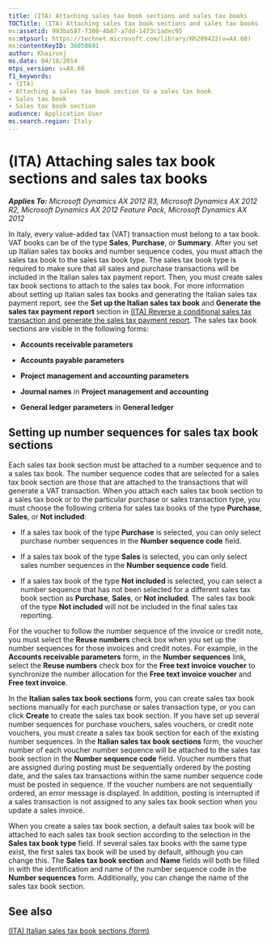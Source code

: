 ```yaml
---
title: (ITA) Attaching sales tax book sections and sales tax books
TOCTitle: (ITA) Attaching sales tax book sections and sales tax books
ms:assetid: 993ba587-7380-4b87-a7dd-1473c1adec95
ms:mtpsurl: https://technet.microsoft.com/library/Hh209422(v=AX.60)
ms:contentKeyID: 36058691
author: Khairunj
ms.date: 04/18/2014
mtps_version: v=AX.60
f1_keywords:
- (ITA)
- Attaching a sales tax book section to a sales tax book
- Sales tax book
- Sales tax book section
audience: Application User
ms.search.region: Italy
---
```


# (ITA) Attaching sales tax book sections and sales tax books 


_**Applies To:** Microsoft Dynamics AX 2012 R3, Microsoft Dynamics AX 2012 R2, Microsoft Dynamics AX 2012 Feature Pack, Microsoft Dynamics AX 2012_

In Italy, every value-added tax (VAT) transaction must belong to a tax book. VAT books can be of the type **Sales**, **Purchase**, or **Summary**. After you set up Italian sales tax books and number sequence codes, you must attach the sales tax book to the sales tax book type. The sales tax book type is required to make sure that all sales and purchase transactions will be included in the Italian sales tax payment report. Then, you must create sales tax book sections to attach to the sales tax book. For more information about setting up Italian sales tax books and generating the Italian sales tax payment report, see the **Set up the Italian sales tax book** and **Generate the sales tax payment report** section in [(ITA) Reverse a conditional sales tax transaction and generate the sales tax payment report](ita-reverse-a-conditional-sales-tax-transaction-and-generate-the-sales-tax-payment-report.md). The sales tax book sections are visible in the following forms:

  - **Accounts receivable parameters**

  - **Accounts payable parameters**

  - **Project management and accounting parameters**

  - **Journal names** in **Project management and accounting**

  - **General ledger parameters** in **General ledger**

## Setting up number sequences for sales tax book sections

Each sales tax book section must be attached to a number sequence and to a sales tax book. The number sequence codes that are selected for a sales tax book section are those that are attached to the transactions that will generate a VAT transaction. When you attach each sales tax book section to a sales tax book or to the particular purchase or sales transaction type, you must choose the following criteria for sales tax books of the type **Purchase**, **Sales**, or **Not included**:

  - If a sales tax book of the type **Purchase** is selected, you can only select purchase number sequences in the **Number sequence code** field.

  - If a sales tax book of the type **Sales** is selected, you can only select sales number sequences in the **Number sequence code** field.

  - If a sales tax book of the type **Not included** is selected, you can select a number sequence that has not been selected for a different sales tax book section as **Purchase**, **Sales**, or **Not included**. The sales tax book of the type **Not included** will not be included in the final sales tax reporting.

For the voucher to follow the number sequence of the invoice or credit note, you must select the **Reuse numbers** check box when you set up the number sequences for those invoices and credit notes. For example, in the **Accounts receivable parameters** form, in the **Number sequences** link, select the **Reuse numbers** check box for the **Free text invoice voucher** to synchronize the number allocation for the **Free text invoice voucher** and **Free text invoice**.

In the **Italian sales tax book sections** form, you can create sales tax book sections manually for each purchase or sales transaction type, or you can click **Create** to create the sales tax book section. If you have set up several number sequences for purchase vouchers, sales vouchers, or credit note vouchers, you must create a sales tax book section for each of the existing number sequences. In the **Italian sales tax book sections** form, the voucher number of each voucher number sequence will be attached to the sales tax book section in the **Number sequence code** field. Voucher numbers that are assigned during posting must be sequentially ordered by the posting date, and the sales tax transactions within the same number sequence code must be posted in sequence. If the voucher numbers are not sequentially ordered, an error message is displayed. In addition, posting is interrupted if a sales transaction is not assigned to any sales tax book section when you update a sales invoice.

When you create a sales tax book section, a default sales tax book will be attached to each sales tax book section according to the selection in the **Sales tax book type** field. If several sales tax books with the same type exist, the first sales tax book will be used by default, although you can change this. The **Sales tax book section** and **Name** fields will both be filled in with the identification and name of the number sequence code in the **Number sequences** form. Additionally, you can change the name of the sales tax book section.

## See also

[(ITA) Italian sales tax book sections (form)](https://technet.microsoft.com/library/aa600627\(v=ax.60\))

  


